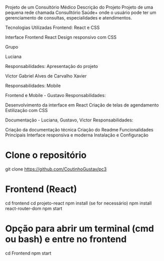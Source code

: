 Projeto de um Consultório Médico
Descrição do Projeto
Projeto de uma pequena rede chamada Consulltório Saúde+ onde o usuário pode ter um gerenciamento de consultas, especialidades e atendimentos. 

Tecnologias Utilizadas
Frontend: React e CSS


Interface Frontend React
Design responsivo com CSS


Grupo

Luciana

Responsabilidades:
Apresentação do projeto


Victor Gabriel Alves de Carvalho Xavier

Responsabilidades:
Mobile

Frontend e Mobile - Gustavo
Responsabilidades:

Desenvolvimento da interface em React
Criação de telas de agendamento
Estilização com CSS

Documentação - Luciana, Gustavo, Victor
Responsabilidades:

Criação da documentação técnica
Criação do Readme
Funcionalidades Principais
Interface responsiva e moderna
Instalação e Configuração

# Clone o repositório
git clone https://github.com/CoutinhoGustav/pc3


# Frontend (React)
cd frontend
cd projeto-react
npm install (se for necessário)
npm install react-router-dom
npm start




# Opção para abrir um terminal (cmd ou bash) e entre no frontend
cd Frontend
npm start